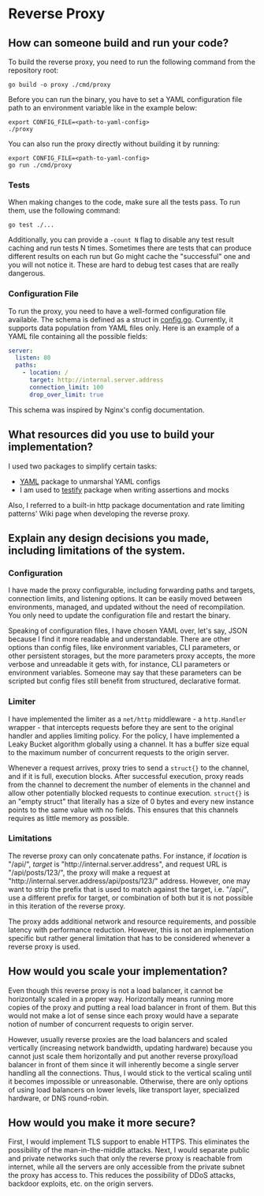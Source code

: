 # Reverse Proxy

## How can someone build and run your code?
To build the reverse proxy, you need to run the following command from the repository root:
```shell
go build -o proxy ./cmd/proxy
```

Before you can run the binary, you have to set a YAML configuration file path to an environment variable like in the
example below:
```shell
export CONFIG_FILE=<path-to-yaml-config>
./proxy
```

You can also run the proxy directly without building it by running:
```shell
export CONFIG_FILE=<path-to-yaml-config>
go run ./cmd/proxy
```

### Tests
When making changes to the code, make sure all the tests pass. To run them, use the following command:
```shell
go test ./...
```
Additionally, you can provide a `-count N` flag to disable any test result caching and run tests N times. Sometimes
there are tests that can produce different results on each run but Go might cache the "successful" one and you will not
notice it. These are hard to debug test cases that are really dangerous.

### Configuration File
To run the proxy, you need to have a well-formed configuration file available. The schema is defined as a struct in
[config.go](internal/config/config.go). Currently, it supports data population from YAML files only. Here is an example
of a YAML file containing all the possible fields:
```yaml
server:
  listen: 80
  paths:
    - location: /
      target: http://internal.server.address
      connection_limit: 100
      drop_over_limit: true
```
This schema was inspired by Nginx's config documentation.

## What resources did you use to build your implementation?
I used two packages to simplify certain tasks:
- [YAML](https://github.com/go-yaml/yaml) package to unmarshal YAML configs
- I am used to [testify](https://github.com/stretchr/testify) package when writing assertions and mocks

Also, I referred to a built-in http package documentation and rate limiting patterns' Wiki page when developing the
reverse proxy.

## Explain any design decisions you made, including limitations of the system.
### Configuration
I have made the proxy configurable, including forwarding paths and targets, connection limits, and listening options. It
can be easily moved between environments, managed, and updated without the need of recompilation. You only need to
update the configuration file and restart the binary.

Speaking of configuration files, I have chosen YAML over, let's say, JSON because I find it more readable and
understandable. There are other options than config files, like environment variables, CLI parameters, or other
persistent storages, but the more parameters proxy accepts, the more verbose and unreadable it gets with, for instance,
CLI parameters or environment variables. Someone may say that these parameters can be scripted but config files still
benefit from structured, declarative format.

### Limiter
I have implemented the limiter as a `net/http` middleware - a `http.Handler` wrapper - that intercepts requests before
they are sent to the original handler and applies limiting policy. For the policy, I have implemented a Leaky Bucket
algorithm globally using a channel. It has a buffer size equal to the maximum number of concurrent requests to the origin
server.

Whenever a request arrives, proxy tries to send a `struct{}` to the channel, and if it is full, execution
blocks. After successful execution, proxy reads from the channel to decrement the number of elements in the channel and
allow other potentially blocked requests to continue execution. `struct{}` is an "empty struct" that literally has a
size of 0 bytes and every new instance points to the same value with no fields. This ensures that this channels requires
as little memory as possible.

### Limitations
The reverse proxy can only concatenate paths. For instance, if *location* is "/api/", *target* is
"ht<span>tp</span>://internal.server.address", and request URL is "/api/posts/123/", the proxy will make a request at
"ht<span>tp</span>://internal.server.address/api/posts/123/" address. However, one may want to strip the prefix that is
used to match against the target, i.e. "/api/", use a different prefix for target, or combination of both but it is not
possible in this iteration of the reverse proxy.

The proxy adds additional network and resource requirements, and possible latency with performance reduction. However,
this is not an implementation specific but rather general limitation that has to be considered whenever a reverse proxy
is used.

## How would you scale your implementation?
Even though this reverse proxy is not a load balancer, it cannot be horizontally scaled in a proper way. Horizontally
means running more copies of the proxy and putting a real load balancer in front of them. But this would not make a lot
of sense since each proxy would have a separate notion of number of concurrent requests to origin server.

However, usually reverse proxies are the load balancers and scaled vertically (increasing network bandwidth, updating hardware)
because you cannot just scale them horizontally and put another reverse proxy/load balancer in front of them since it
will inherently become a single server handling all the connections. Thus, I would stick to the vertical scaling
until it becomes impossible or unreasonable. Otherwise, there are only options of using load balancers on lower levels,
like transport layer, specialized hardware, or DNS round-robin.

## How would you make it more secure?
First, I would implement TLS support to enable HTTPS. This eliminates the possibility of the man-in-the-middle attacks.
Next, I would separate public and private networks such that only the reverse proxy is reachable from internet, while
all the servers are only accessible from the private subnet the proxy has access to. This reduces the possibility of
DDoS attacks, backdoor exploits, etc. on the origin servers.
